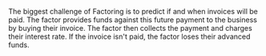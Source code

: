 The biggest challenge of Factoring is to predict if and when invoices will be paid. The factor provides funds against this future payment to the business by buying their invoice. The factor then collects the payment and charges their interest rate. If the invoice isn't paid, the factor loses their advanced funds.
